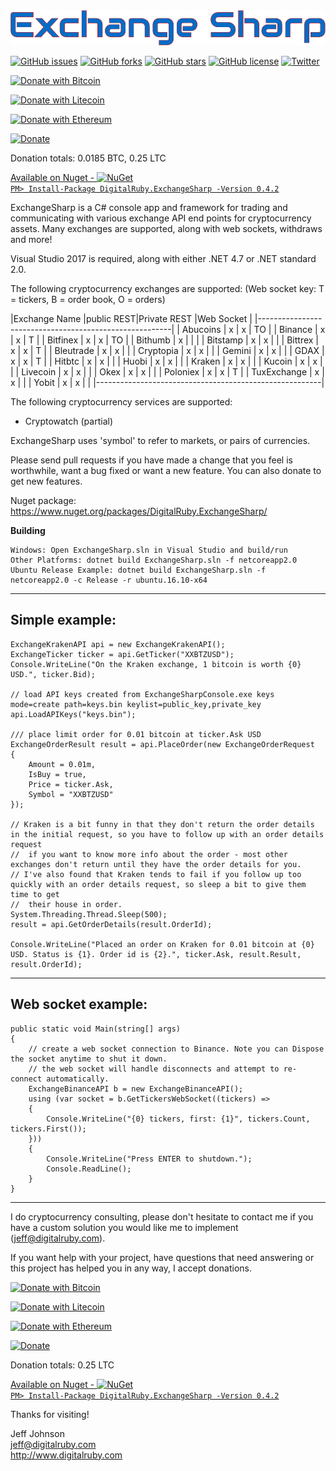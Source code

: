 <img src='logo.png' width='600' />

[![GitHub issues](https://img.shields.io/github/issues/jjxtra/ExchangeSharp.svg)](https://github.com/jjxtra/ExchangeSharp/issues)
[![GitHub forks](https://img.shields.io/github/forks/jjxtra/ExchangeSharp.svg)](https://github.com/jjxtra/ExchangeSharp/network)
[![GitHub stars](https://img.shields.io/github/stars/jjxtra/ExchangeSharp.svg)](https://github.com/jjxtra/ExchangeSharp/stargazers)
[![GitHub license](https://img.shields.io/github/license/jjxtra/ExchangeSharp.svg)](https://github.com/jjxtra/ExchangeSharp/blob/master/LICENSE.txt)
[![Twitter](https://img.shields.io/twitter/url/https/github.com/jjxtra/ExchangeSharp.svg?style=social)](https://twitter.com/intent/tweet?text=Wow:&url=https%3A%2F%2Fgithub.com%2Fjjxtra%2FExchangeSharp)

[![Donate with Bitcoin](https://en.cryptobadges.io/badge/small/1GBz8ithHvTqeRZxkmpHx5kQ9wBXuSH8AG)](https://en.cryptobadges.io/donate/1GBz8ithHvTqeRZxkmpHx5kQ9wBXuSH8AG)

[![Donate with Litecoin](https://en.cryptobadges.io/badge/small/LWxRMaVFeXLmaq5munDJxADYYLv2szYi9i)](https://en.cryptobadges.io/donate/LWxRMaVFeXLmaq5munDJxADYYLv2szYi9i)

[![Donate with Ethereum](https://en.cryptobadges.io/badge/small/0x77d3D990859a8c3e3486b5Ad63Da223f7F3778dc)](https://en.cryptobadges.io/donate/0x77d3D990859a8c3e3486b5Ad63Da223f7F3778dc)

[![Donate](https://img.shields.io/badge/Donate-PayPal-green.svg)](https://www.paypal.com/cgi-bin/webscr?cmd=_s-xclick&hosted_button_id=L67Q4KQN5DHLY)

Donation totals:
0.0185 BTC, 0.25 LTC

<a href='https://www.nuget.org/packages/DigitalRuby.ExchangeSharp/'>Available on Nuget - ![NuGet](https://img.shields.io/nuget/dt/DigitalRuby.ExchangeSharp.svg)  
``` PM> Install-Package DigitalRuby.ExchangeSharp -Version 0.4.2 ```  
</a> 

ExchangeSharp is a C# console app and framework for trading and communicating with various exchange API end points for cryptocurrency assets. Many exchanges are supported, along with web sockets, withdraws and more!

Visual Studio 2017 is required, along with either .NET 4.7 or .NET standard 2.0.

The following cryptocurrency exchanges are supported:
(Web socket key: T = tickers, B = order book, O = orders)

|Exchange Name     |public REST|Private REST |Web Socket |
|--------------------------------------------------------|
| Abucoins         |     x     |      x      |    TO     |
| Binance          |     x     |      x      |    T      |
| Bitfinex         |     x     |      x      |    TO     |
| Bithumb          |     x     |             |           |
| Bitstamp         |     x     |      x      |           |
| Bittrex          |     x     |      x      |    T      |
| Bleutrade        |     x     |      x      |           |
| Cryptopia        |     x     |      x      |           |
| Gemini           |     x     |      x      |           |
| GDAX             |     x     |      x      |    T      |
| Hitbtc           |     x     |      x      |           |
| Huobi            |     x     |      x      |           |
| Kraken           |     x     |      x      |           |
| Kucoin           |     x     |      x      |           |
| Livecoin         |     x     |      x      |           |
| Okex             |     x     |      x      |           |
| Poloniex         |     x     |      x      |    T      |
| TuxExchange      |     x     |      x      |           |
| Yobit            |     x     |      x      |           |
|--------------------------------------------------------|

The following cryptocurrency services are supported:
- Cryptowatch (partial)

ExchangeSharp uses 'symbol' to refer to markets, or pairs of currencies.

Please send pull requests if you have made a change that you feel is worthwhile, want a bug fixed or want a new feature. You can also donate to get new features.

Nuget package: https://www.nuget.org/packages/DigitalRuby.ExchangeSharp/

**Building**  
```
Windows: Open ExchangeSharp.sln in Visual Studio and build/run  
Other Platforms: dotnet build ExchangeSharp.sln -f netcoreapp2.0
Ubuntu Release Example: dotnet build ExchangeSharp.sln -f netcoreapp2.0 -c Release -r ubuntu.16.10-x64
```

---
Simple example:
---
```
ExchangeKrakenAPI api = new ExchangeKrakenAPI();
ExchangeTicker ticker = api.GetTicker("XXBTZUSD");
Console.WriteLine("On the Kraken exchange, 1 bitcoin is worth {0} USD.", ticker.Bid);

// load API keys created from ExchangeSharpConsole.exe keys mode=create path=keys.bin keylist=public_key,private_key
api.LoadAPIKeys("keys.bin");

/// place limit order for 0.01 bitcoin at ticker.Ask USD
ExchangeOrderResult result = api.PlaceOrder(new ExchangeOrderRequest
{
    Amount = 0.01m,
    IsBuy = true,
    Price = ticker.Ask,
    Symbol = "XXBTZUSD"
});

// Kraken is a bit funny in that they don't return the order details in the initial request, so you have to follow up with an order details request
//  if you want to know more info about the order - most other exchanges don't return until they have the order details for you.
// I've also found that Kraken tends to fail if you follow up too quickly with an order details request, so sleep a bit to give them time to get
//  their house in order.
System.Threading.Thread.Sleep(500);
result = api.GetOrderDetails(result.OrderId);

Console.WriteLine("Placed an order on Kraken for 0.01 bitcoin at {0} USD. Status is {1}. Order id is {2}.", ticker.Ask, result.Result, result.OrderId);
```

---
Web socket example:
---
```
public static void Main(string[] args)
{
    // create a web socket connection to Binance. Note you can Dispose the socket anytime to shut it down.
    // the web socket will handle disconnects and attempt to re-connect automatically.
    ExchangeBinanceAPI b = new ExchangeBinanceAPI();
    using (var socket = b.GetTickersWebSocket((tickers) =>
    {
        Console.WriteLine("{0} tickers, first: {1}", tickers.Count, tickers.First());
    }))
    {
        Console.WriteLine("Press ENTER to shutdown.");
        Console.ReadLine();
    }
}
```
---

I do cryptocurrency consulting, please don't hesitate to contact me if you have a custom solution you would like me to implement (jeff@digitalruby.com).

If you want help with your project, have questions that need answering or this project has helped you in any way, I accept donations.

[![Donate with Bitcoin](https://en.cryptobadges.io/badge/small/1GBz8ithHvTqeRZxkmpHx5kQ9wBXuSH8AG)](https://en.cryptobadges.io/donate/1GBz8ithHvTqeRZxkmpHx5kQ9wBXuSH8AG)

[![Donate with Litecoin](https://en.cryptobadges.io/badge/small/LWxRMaVFeXLmaq5munDJxADYYLv2szYi9i)](https://en.cryptobadges.io/donate/LWxRMaVFeXLmaq5munDJxADYYLv2szYi9i)

[![Donate with Ethereum](https://en.cryptobadges.io/badge/small/0x77d3D990859a8c3e3486b5Ad63Da223f7F3778dc)](https://en.cryptobadges.io/donate/0x77d3D990859a8c3e3486b5Ad63Da223f7F3778dc)

[![Donate](https://img.shields.io/badge/Donate-PayPal-green.svg)](https://www.paypal.com/cgi-bin/webscr?cmd=_s-xclick&hosted_button_id=L67Q4KQN5DHLY)

Donation totals:
0.25 LTC

<a href='https://www.nuget.org/packages/DigitalRuby.ExchangeSharp/'>Available on Nuget - ![NuGet](https://img.shields.io/nuget/dt/DigitalRuby.ExchangeSharp.svg)  
``` PM> Install-Package DigitalRuby.ExchangeSharp -Version 0.4.2 ```  
</a> 

Thanks for visiting!

Jeff Johnson  
jeff@digitalruby.com  
http://www.digitalruby.com  
